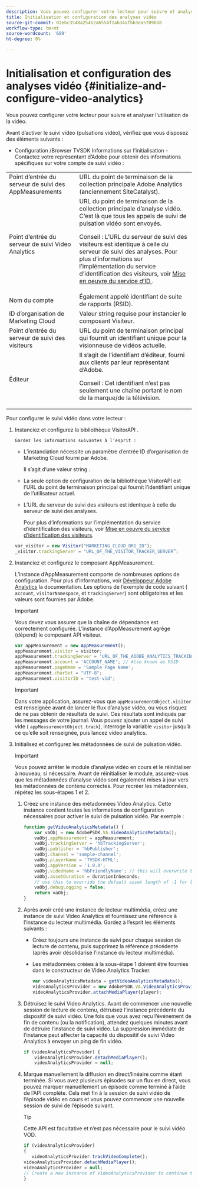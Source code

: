 ```yaml
---
description: Vous pouvez configurer votre lecteur pour suivre et analyser l’utilisation de la vidéo.
title: Initialisation et configuration des analyses vidéo
source-git-commit: 02ebc3548a254b2a6554f1ab34afbb3ea5f09bb8
workflow-type: tm+mt
source-wordcount: '689'
ht-degree: 0%

---
```


# Initialisation et configuration des analyses vidéo {#initialize-and-configure-video-analytics}

Vous pouvez configurer votre lecteur pour suivre et analyser l’utilisation de la vidéo.

Avant d’activer le suivi vidéo (pulsations vidéo), vérifiez que vous disposez des éléments suivants :

* Configuration /Browser TVSDK Informations sur l’initialisation - Contactez votre représentant d’Adobe pour obtenir des informations spécifiques sur votre compte de suivi vidéo :

<table id="table_3565328ABBEE4605A92EAE1ADE5D6F84">
 <tbody>
  <tr>
   <td colname="col1"> Point d’entrée du serveur de suivi des AppMeasurements </td>
   <td colname="col2"> URL du point de terminaison de la collection principale Adobe Analytics (anciennement SiteCatalyst). </td>
  </tr>
  <tr>
   <td colname="col1"> Point d’entrée du serveur de suivi Video Analytics </td>
   <td colname="col2"> URL du point de terminaison de la collection principale d’analyse vidéo. C’est là que tous les appels de suivi de pulsation vidéo sont envoyés. <p>Conseil : L’URL du serveur de suivi des visiteurs est identique à celle du serveur de suivi des analyses. Pour plus d’informations sur l’implémentation du service d’identification des visiteurs, voir <a href="https://experienceleague.adobe.com/docs/id-service/using/implementation/setup-target.html?lang=en" format="html" scope="external"> Mise en oeuvre du service d’ID </a>. </p> </td>
  </tr>
  <tr>
   <td colname="col1"> Nom du compte </td>
   <td colname="col2"> Également appelé identifiant de suite de rapports (RSID). </td>
  </tr>
  <tr>
   <td colname="col1"> ID d’organisation de Marketing Cloud </td>
   <td colname="col2"> Valeur string requise pour instancier le composant Visiteur. </td>
  </tr>
  <tr>
   <td colname="col1"> Point d’entrée du serveur de suivi des visiteurs </td>
   <td colname="col2"> URL du point de terminaison principal qui fournit un identifiant unique pour la visionneuse de vidéos actuelle. </td>
  </tr>
  <tr>
   <td colname="col1"> Éditeur </td>
   <td colname="col2"> Il s’agit de l’identifiant d’éditeur, fourni aux clients par leur représentant d’Adobe. <p>Conseil : Cet identifiant n’est pas seulement une chaîne portant le nom de la marque/de la télévision. </p> </td>
  </tr>
 </tbody>
</table>

Pour configurer le suivi vidéo dans votre lecteur :

1. Instanciez et configurez la bibliothèque VisitorAPI .

       Gardez les informations suivantes à l’esprit :
   
   * L’instanciation nécessite un paramètre d’entrée ID d’organisation de Marketing Cloud fourni par Adobe.

     Il s’agit d’une valeur string .
   * La seule option de configuration de la bibliothèque VisitorAPI est l’URL du point de terminaison principal qui fournit l’identifiant unique de l’utilisateur actuel.
   * L’URL du serveur de suivi des visiteurs est identique à celle du serveur de suivi des analyses.

     Pour plus d’informations sur l’implémentation du service d’identification des visiteurs, voir [Mise en oeuvre du service d’identification des visiteurs](https://experienceleague.adobe.com/docs/id-service/using/implementation/setup-target.html?lang=en).

   ```js
   var_visitor = new Visitor("MARKETING_CLOUD_ORG_ID");
   _visitor.trackingServer = "URL_OF_THE_VISITOR_TRACKER_SERVER”;
   ```

2. Instanciez et configurez le composant AppMeasurement.

   L’instance d’AppMeasurement comporte de nombreuses options de configuration. Pour plus d’informations, voir [Développeur Adobe Analytics](https://microsite.omniture.com/t2/help/en_US/reference/#Developer) la documentation. Les options de l’exemple de code suivant ( `account`, `visitorNamespace`, et `trackingServer`) sont obligatoires et les valeurs sont fournies par Adobe.

   >[!IMPORTANT]
   >
   >Vous devez vous assurer que la chaîne de dépendance est correctement configurée. L’instance d’AppMeasurement agrège (dépend) le composant API visiteur.

   ```js
   var appMeasurement = new AppMeasurement();
   appMeasurement.visitor = visitor;
   appMeasurement.trackingServer = 'URL_OF_THE_ADOBE_ANALYTICS_TRACKING_SERVER';
   appMeasurement.account = 'ACCOUNT_NAME'; // Also known as RSID
   appMeasurement.pageName = 'Sample Page Name';
   appMeasurement.charSet = "UTF-8";
   appMeasurement.visitorID = "test-vid";
   ```

   >[!IMPORTANT]
   >
   >Dans votre application, assurez-vous que `appMeasurementObject.visitor` est renseignée avant de lancer le flux d’analyse vidéo, ou vous risquez de ne pas obtenir de résultats de suivi. Ces résultats sont indiqués par les messages de votre journal. Vous pouvez ajouter un appel de suivi vide ( `appMeasurementObject.track`), interroge la variable `visitor` jusqu’à ce qu’elle soit renseignée, puis lancez video analytics.

3. Initialisez et configurez les métadonnées de suivi de pulsation vidéo.

   >[!IMPORTANT]
   >
   >Vous pouvez arrêter le module d’analyse vidéo en cours et le réinitialiser à nouveau, si nécessaire. Avant de réinitialiser le module, assurez-vous que les métadonnées d’analyse vidéo sont également mises à jour vers les métadonnées de contenu correctes. Pour recréer les métadonnées, répétez les sous-étapes 1 et 2.

   1. Créez une instance des métadonnées Video Analytics.
Cette instance contient toutes les informations de configuration nécessaires pour activer le suivi de pulsation vidéo. Par exemple :

      ```js
      function getVideoAnalyticsMetadata() {
          var vaObj = new AdobePSDK.VA.VideoAnalyticsMetadata();
          vaObj.appMeasurement = appMeasurement;
          vaObj.trackingServer = 'hbTrackingServer';
          vaObj.publisher = 'hbPublisher';
          vaObj.channel = 'sample-channel';
          vaObj.playerName = 'TVSDK-HTML';
          vaObj.appVersion = '1.0.0';
          vaObj.videoName = 'hbFriendlyName'; // this will overwrite the ContextData variable a.media.friendlyName
          vaObj.assetDuration = durationInSeconds;
          // use this to override the default asset length of -1 for live streams
          vaObj.debugLogging = false;
          return vaObj;
      }
      ```

   2. Après avoir créé une instance de lecteur multimédia, créez une instance de suivi Video Analytics et fournissez une référence à l’instance du lecteur multimédia.
Gardez à l’esprit les éléments suivants :

      * Créez toujours une instance de suivi pour chaque session de lecture de contenu, puis supprimez la référence précédente (après avoir désolidarisé l’instance du lecteur multimédia).
      * Les métadonnées créées à la sous-étape 1 doivent être fournies dans le constructeur de Video Analytics Tracker.

        ```js
        var videoAnalyticsMetadata = getVideoAnalyticsMetadata();
        videoAnalyticsProvider = new AdobePSDK.VA.VideoAnalyticsProvider(videoAnalyticsMetadata);
        videoAnalyticsProvider.attachMediaPlayer(player);
        ```

   3. Détruisez le suivi Video Analytics.
Avant de commencer une nouvelle session de lecture de contenu, détruisez l’instance précédente du dispositif de suivi vidéo. Une fois que vous avez reçu l’événement de fin de contenu (ou la notification), attendez quelques minutes avant de détruire l’instance de suivi vidéo. La suppression immédiate de l’instance peut affecter la capacité du dispositif de suivi Video Analytics à envoyer un ping de fin vidéo.

      ```js
      if (videoAnalyticsProvider) {
          videoAnalyticsProvider.detachMediaPlayer();
          videoAnalyticsProvider = null;
      ```

   4. Marque manuellement la diffusion en direct/linéaire comme étant terminée.
Si vous avez plusieurs épisodes sur un flux en direct, vous pouvez marquer manuellement un épisode comme terminé à l’aide de l’API complète. Cela met fin à la session de suivi vidéo de l’épisode vidéo en cours et vous pouvez commencer une nouvelle session de suivi de l’épisode suivant.
      >[!TIP]
      >
      >Cette API est facultative et n’est pas nécessaire pour le suivi vidéo VOD.

      ```js
      if (videoAnalyticsProvider)
      {
         videoAnalyticsProvider.trackVideoComplete();
      videoAnalyticsProvider.detachMediaPlayer();
      videoAnalyticsProvider = null;
      // Create a new instance of VideoAnalyticsProvider to continue tracking.
      }
      ```
